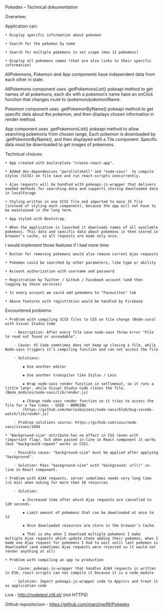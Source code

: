 Pokedex – Technical dokumentation

Overwiew:

Application can:

    • Display specific information about pokemon
    
    • Search for the pokemon by name
    
    • Search for multiple pokemons in set scope (max 12 pokemons)
    
    • Display all pokemons names (that are also links to their specific information)


AllPokemons, Pokemon and App components have independent data from each other in state.

AllPokemons component uses .getPokemonsList() pokeapi method to get names of all pokemons, each div with a pokemon’s name have an onClick function that changes route to /pokemon/pokemonName.

Pokemon component uses .getPokemonByName() pokeapi method to get specific data about the pokemon, and then displays chosen information in render method.

App component uses .getPokemonsList() pokeapi method to allow searching pokemons from chosen range, Each pokemon is downloaded by .getPokemonByName(), and then displayed with a Tile component. Specific data must be downloaded to get images of pokemons.

Technical choices:

    • App created with boilerplate "create-react-app".
    
    • Added dev-dependencies "parallelshell" and "node-sass"  to compile styles (SCSS) on file save and run react-scripts concurrently.
    
    • Ajax requests will be handled with pokeapi-js-wrapper that delivers needed methods for searching data and supports storing downloaded data in localForage
    
    • Styling written in one SCSS file and imported to main JS file (instead of styling each component), because the app will not have to be maintained in the long term.
    
    • App styled with Bootstrap.
    
    • When the application is launched it downloads names of all available pokemons. This data and specific data about pokemons is then stored in browser’s cache, so all requests are made only once.
    

I would implement those features if I had more time:

    • Button for removing pokemons would also remove current Ajax requests
    
    • Pokemon could be searched by other parameters, like type or ability
    
    • Account authorization with username and password
    
    • Registration by Twitter / Github / Facebook account (and then logging by those services)
    
    • In every account we could add pokemons to "Favourites" tab
    
    • Above features with registration would be handled by Firebase

Encountered problems:

    • Problem with compiling SCSS files to CSS on file change (Node-sass) with Visual Studio Code
    
        ◦ Description: After every file save node-sass threw error "File to read not found or unreadable".
        
        ◦ Cause: VS Code sometimes does not keep up closing a file, while Node-sass triggers it’s compiling function and can not access the file
        
        ◦ Solutions:
        
            ▪ Use another editor
            
            ▪ Use another transpiler like Stylus / Less
            
            ▪ Wrap node-sass render function in setTimeout, so it runs a little later, while Visual Studio Code closes the file. (Node_modules/node-sass/lib/render.js)
            
            ▪ Change node-sass render function so it tries to access the file for a few times - USED - WORKING 
            (https://github.com/marcosbozzani/node-sass/blob/bug-vscode-watch/lib/render.js)
            
        ◦ Problem solutions source: https://github.com/sass/node-sass/issues/1894
        
    • "Background-size" attribute has no effect in CSS (even with !important flag), but when passed in-line in React component it works (but "background-repeat" works in CSS).
    
        ◦ Possible cause: "background-size" must be applied after applying "background".
        
        ◦ Solution: Pass "background-size" with "background: url()" in-line in React component.
        
    • Problem with AJAX requests, server sometimes needs very long time (>1 min) when asking for more then 10 resources
    
        ◦ Solution:
        
            ▪ Increased time after which Ajax requests are cancelled to 120 seconds.
            
            ▪ Limit amount of pokemons that can be downloaded at once to 12
            
            ▪ Once downloaded resources are store in the browser's Cache.
            
            ▪ That is why when I download multiple pokemons I make multiple Ajax requests which update state adding their pokemon, when I made one Ajax request for pokemons I had to wait until last pokemon is downloaded (and sometimes Ajax requests were rejected so it would not render anything at all)
            
    • Problem with compiling an app to production
    
        ◦ Cause: pokeapi-js-wrapper that handles AJAX requests is written in ES6, react-scripts can not compile it because it is a node_module
        
        ◦ Solution: Import pokeapi-js-wrapper code to App/src and treat it as application code

Live - http://nodetest.ct8.pl/ (not HTTPS)

Github repositorium - https://github.com/marcinw99/Pokedex
